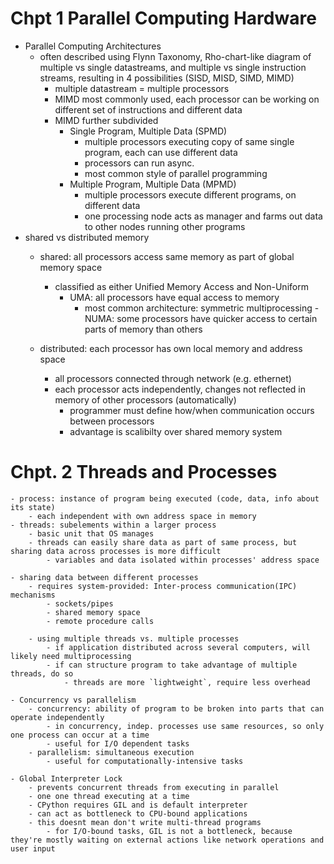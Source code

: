 # Chpt 1 Parallel Computing Hardware
- Parallel Computing Architectures
    - often described using Flynn Taxonomy, Rho-chart-like diagram of multiple vs single datastreams, and multiple vs single instruction streams, resulting in 4 possibilities (SISD, MISD, SIMD, MIMD)
        - multiple datastream = multiple processors
        - MIMD most commonly used, each processor can be working on different set of instructions and different data
        - MIMD further subdivided
            - Single Program, Multiple Data (SPMD)
                - multiple processors executing copy of same single program, each can use different data
                - processors can run async.
                - most common style of parallel programming
            - Multiple Program, Multiple Data (MPMD)
                - multiple processors execute different programs, on different data
                - one processing node acts as manager and farms out data to other nodes running other programs
- shared vs distributed memory
    - shared: all processors access same memory as part of global memory space
        - classified as either Unified Memory Access and Non-Uniform
            - UMA: all processors have equal access to memory
                - most common architecture: symmetric multiprocessing
            -NUMA: some processors have quicker access to certain parts of memory than others
    
    - distributed: each processor has own local memory and address space
        - all processors connected through network (e.g. ethernet)
        - each processor acts independently, changes not reflected in memory of other processors (automatically)
            - programmer must define how/when communication occurs between processors
            - advantage is scalibilty over shared memory system

# Chpt. 2 Threads and Processes
    - process: instance of program being executed (code, data, info about its state)
        - each independent with own address space in memory
    - threads: subelements within a larger process
        - basic unit that OS manages
        - threads can easily share data as part of same process, but sharing data across processes is more difficult
            - variables and data isolated within processes' address space
     
    - sharing data between different processes
        - requires system-provided: Inter-process communication(IPC) mechanisms
            - sockets/pipes
            - shared memory space
            - remote procedure calls
        
        - using multiple threads vs. multiple processes
            - if application distributed across several computers, will likely need multiprocessing 
            - if can structure program to take advantage of multiple threads, do so
                - threads are more `lightweight`, require less overhead
    
    - Concurrency vs parallelism
        - concurrency: ability of program to be broken into parts that can operate independently
            - in concurrency, indep. processes use same resources, so only one process can occur at a time
            - useful for I/O dependent tasks 
        - parallelism: simultaneous execution
            - useful for computationally-intensive tasks
    
    - Global Interpreter Lock
        - prevents concurrent threads from executing in parallel
        - one one thread executing at a time
        - CPython requires GIL and is default interpreter
        - can act as bottleneck to CPU-bound applications
        - this doesnt mean don't write multi-thread programs
            - for I/O-bound tasks, GIL is not a bottleneck, because they're mostly waiting on external actions like network operations and user input

